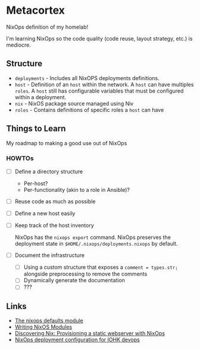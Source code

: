 # Metacortex

NixOps definition of my homelab!

I'm learning NixOps so the code quality (code reuse, layout strategy, etc.) is mediocre.

## Structure

- `deployments` - Includes all NixOPS deployments definitions.
- `host` - Definition of an `host` within the network. A `host` can have multiples `roles`.
  A `host` still has configurable variables that must be configured within a deployment.
- `nix` - NixOS package source managed using Niv
- `roles` - Contains definitions of specific roles a `host` can have

## Things to Learn

My roadmap to making a good use out of NixOps

### HOWTOs

- [ ] Define a directory structure
  - Per-host?
  - Per-functionality (akin to a role in Ansible)?

- [ ] Reuse code as much as possible

- [ ] Define a new host easily

- [ ] Keep track of the host inventory

  NixOps has the `nixops export` command.
  NixOps preserves the deployment state in `$HOME/.nixops/deployments.nixops` by default.

- [ ] Document the infrastructure
  - [ ] Using a custom structure that exposes a `comment = types.str;` alongside
        preprocessing to remove the comments
  - [ ] Dynamically generate the documentation
  - [ ] ???

## Links

- [The nixops defaults module](https://nixos.mayflower.consulting/blog/2018/11/08/the-nixops-default-module/)
- [Writing NixOS Modules](https://nixos.org/nixos/manual/index.html#sec-writing-modules)
- [Discovering Nix: Provisioning a static webserver with NixOps](https://sevdev.hu/posts/2017-12-26-discovering-nix-deploying-a-simple-nginx-with-nixops.html)
- [NixOps deployment configuration for IOHK devops](https://github.com/input-output-hk/iohk-ops)
